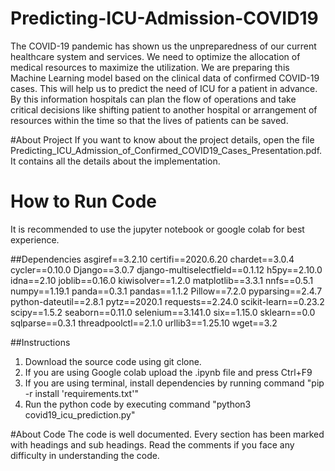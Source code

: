 # Predicting-ICU-Admission-COVID19
The COVID-19 pandemic has shown us the unpreparedness of our current healthcare system and services. We need to optimize the allocation of medical resources to maximize the utilization. We are preparing this Machine Learning model based on the clinical data of confirmed COVID-19 cases. This will help us to predict the need of ICU for a patient in advance. By this information hospitals can plan the flow of operations and take critical decisions like shifting patient to another hospital or arrangement of resources within the time so that the lives of patients can be saved.

#About Project
If you want to know about the project details, open the file Predicting_ICU_Admission_of_Confirmed_COVID19_Cases_Presentation.pdf. It contains all the details about the implementation. 


# How to Run Code
It is recommended to use the jupyter notebook or google colab for best experience. 


##Dependencies
asgiref==3.2.10
certifi==2020.6.20
chardet==3.0.4
cycler==0.10.0
Django==3.0.7
django-multiselectfield==0.1.12
h5py==2.10.0
idna==2.10
joblib==0.16.0
kiwisolver==1.2.0
matplotlib==3.3.1
nnfs==0.5.1
numpy==1.19.1
panda==0.3.1
pandas==1.1.2
Pillow==7.2.0
pyparsing==2.4.7
python-dateutil==2.8.1
pytz==2020.1
requests==2.24.0
scikit-learn==0.23.2
scipy==1.5.2
seaborn==0.11.0
selenium==3.141.0
six==1.15.0
sklearn==0.0
sqlparse==0.3.1
threadpoolctl==2.1.0
urllib3==1.25.10
wget==3.2


##Instructions
1. Download the source code using git clone. 
2. If you are using Google colab upload the .ipynb file and press Ctrl+F9 
3. If you are using terminal, install dependencies by running command "pip -r install 'requirements.txt'" 
4. Run the python code by executing command "python3 covid19_icu_prediction.py"


#About Code
The code is well documented. Every section has been marked with headings and sub headings. Read the comments if you face any difficulty in understanding the code. 
